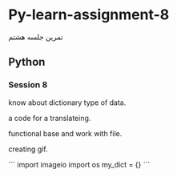 # Py-learn-assignment-8
تمرین جلسه هشتم
## Python

### Session 8
<p>know about dictionary type of data.</p>
<p>a code for a translateing.</p>
<p>functional base and work with file.</p>
<p>creating gif.</p>
```
import imageio
import os
my_dict = {}
```
